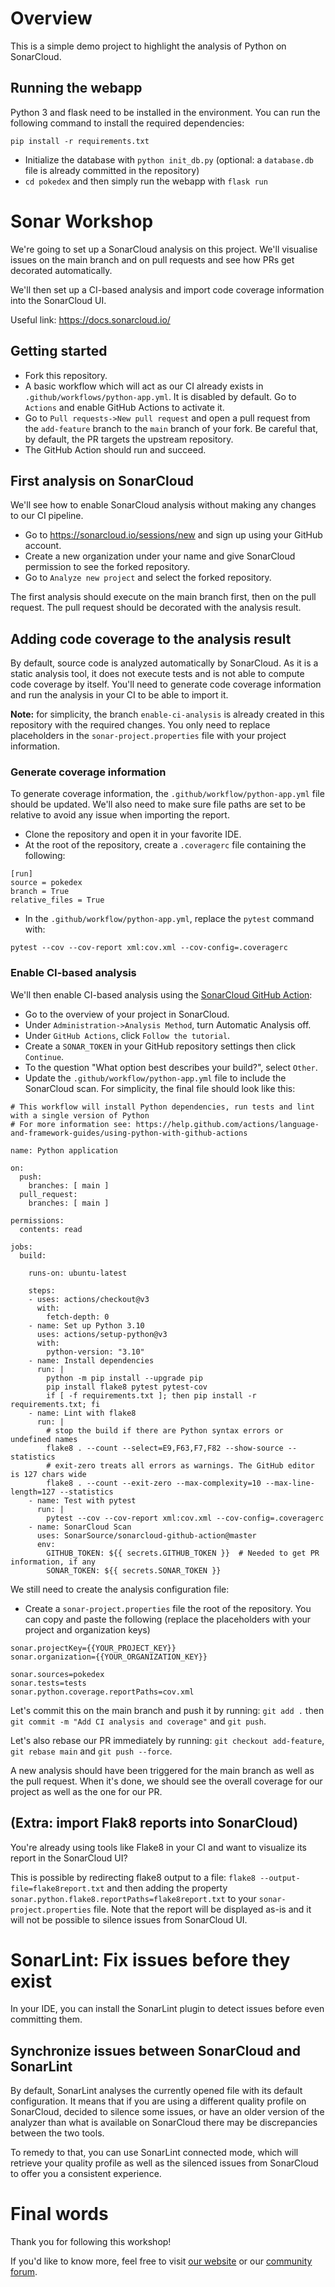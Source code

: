 # Overview

This is a simple demo project to highlight the analysis of Python on SonarCloud.

## Running the webapp

Python 3 and flask need to be installed in the environment. You can run the following command to install the required dependencies:

```pip install -r requirements.txt```

- Initialize the database with `python init_db.py` (optional: a `database.db` file is already committed in the repository)
- `cd pokedex` and then simply run the webapp with `flask run`

# Sonar Workshop

We're going to set up a SonarCloud analysis on this project. We'll visualise issues on the main branch and on pull requests and see how PRs get decorated automatically.

We'll then set up a CI-based analysis and import code coverage information into the SonarCloud UI.

Useful link: https://docs.sonarcloud.io/

## Getting started

- Fork this repository.
- A basic workflow which will act as our CI already exists in `.github/workflows/python-app.yml`. It is disabled by default. Go to `Actions` and enable GitHub Actions to activate it.
- Go to `Pull requests->New pull request` and open a pull request from the `add-feature` branch to the `main` branch of your fork. Be careful that, by default, the PR targets the upstream repository.
- The GitHub Action should run and succeed.


## First analysis on SonarCloud

We'll see how to enable SonarCloud analysis without making any changes to our CI pipeline.

- Go to https://sonarcloud.io/sessions/new and sign up using your GitHub account.
- Create a new organization under your name and give SonarCloud permission to see the forked repository. 
- Go to `Analyze new project` and select the forked repository.

The first analysis should execute on the main branch first, then on the pull request. 
The pull request should be decorated with the analysis result.

## Adding code coverage to the analysis result

By default, source code is analyzed automatically by SonarCloud. 
As it is a static analysis tool, it does not execute tests and is not able to compute code coverage by itself.
You'll need to generate code coverage information and run the analysis in your CI to be able to import it.

**Note:** for simplicity, the branch `enable-ci-analysis` is already created in this repository with the required changes. You only need to replace placeholders in the `sonar-project.properties` file with your project information.

### Generate coverage information
To generate coverage information, the `.github/workflow/python-app.yml` file should be updated. We'll also need to make sure file paths are set to be relative to avoid any issue when importing the report.

- Clone the repository and open it in your favorite IDE.
- At the root of the repository, create a `.coveragerc` file containing the following:
```
[run]
source = pokedex
branch = True
relative_files = True
```
- In the `.github/workflow/python-app.yml`, replace the `pytest` command with:
 
```pytest --cov --cov-report xml:cov.xml --cov-config=.coveragerc```


### Enable CI-based analysis
We'll then enable CI-based analysis using the [SonarCloud GitHub Action](https://github.com/marketplace/actions/sonarcloud-scan):

- Go to the overview of your project in SonarCloud.
- Under `Administration->Analysis Method`, turn Automatic Analysis off. 
- Under `GitHub Actions`, click `Follow the tutorial`.
- Create a `SONAR_TOKEN` in your GitHub repository settings then click `Continue`.
- To the question "What option best describes your build?", select `Other`.
- Update the `.github/workflow/python-app.yml` file to include the SonarCloud scan. For simplicity, the final file should look like this:

```
# This workflow will install Python dependencies, run tests and lint with a single version of Python
# For more information see: https://help.github.com/actions/language-and-framework-guides/using-python-with-github-actions

name: Python application

on:
  push:
    branches: [ main ]
  pull_request:
    branches: [ main ]

permissions:
  contents: read

jobs:
  build:

    runs-on: ubuntu-latest

    steps:
    - uses: actions/checkout@v3
      with:
        fetch-depth: 0
    - name: Set up Python 3.10
      uses: actions/setup-python@v3
      with:
        python-version: "3.10"
    - name: Install dependencies
      run: |
        python -m pip install --upgrade pip
        pip install flake8 pytest pytest-cov
        if [ -f requirements.txt ]; then pip install -r requirements.txt; fi
    - name: Lint with flake8
      run: |
        # stop the build if there are Python syntax errors or undefined names
        flake8 . --count --select=E9,F63,F7,F82 --show-source --statistics
        # exit-zero treats all errors as warnings. The GitHub editor is 127 chars wide
        flake8 . --count --exit-zero --max-complexity=10 --max-line-length=127 --statistics
    - name: Test with pytest
      run: |
        pytest --cov --cov-report xml:cov.xml --cov-config=.coveragerc
    - name: SonarCloud Scan
      uses: SonarSource/sonarcloud-github-action@master
      env:
        GITHUB_TOKEN: ${{ secrets.GITHUB_TOKEN }}  # Needed to get PR information, if any
        SONAR_TOKEN: ${{ secrets.SONAR_TOKEN }}
```

We still need to create the analysis configuration file:

- Create a `sonar-project.properties` file the root of the repository. You can copy and paste the following (replace the placeholders with your project and organization keys)

```
sonar.projectKey={{YOUR_PROJECT_KEY}}
sonar.organization={{YOUR_ORGANIZATION_KEY}}

sonar.sources=pokedex
sonar.tests=tests
sonar.python.coverage.reportPaths=cov.xml
```

Let's commit this on the main branch and push it by running:
`git add .` then `git commit -m "Add CI analysis and coverage"` and `git push`.

Let's also rebase our PR immediately by running: 
`git checkout add-feature`, `git rebase main` and `git push --force`.

A new analysis should have been triggered for the main branch as well as the pull request. When it's done, we should see the overall coverage for our project as well as the one for our PR.

## (Extra: import Flak8 reports into SonarCloud)

You're already using tools like Flake8 in your CI and want to visualize its report in the SonarCloud UI?

This is possible by redirecting flake8 output to a file: `flake8 --output-file=flake8report.txt` and then adding the property
`sonar.python.flake8.reportPaths=flake8report.txt` to your `sonar-project.properties` file. Note that the report will be displayed as-is and it will not be possible to silence issues from SonarCloud UI.


# SonarLint: Fix issues before they exist

In your IDE, you can install the SonarLint plugin to detect issues before even committing them.


## Synchronize issues between SonarCloud and SonarLint

By default, SonarLint analyses the currently opened file with its default configuration.
It means that if you are using a different quality profile on SonarCloud, decided to silence some issues, or have an older version of the analyzer than what is available on SonarCloud there may be discrepancies between the two tools.

To remedy to that, you can use SonarLint connected mode, which will retrieve your quality profile as well as the silenced issues from SonarCloud to offer you a consistent experience.

# Final words

Thank you for following this workshop!

If you'd like to know more, feel free to visit [our website](https://sonarsource.com/) or our [community forum](https://community.sonarsource.com/). 
